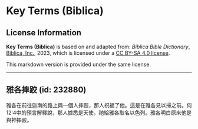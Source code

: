 # Key Terms (Biblica)

## License Information

**Key Terms (Biblica)** is based on and adapted from: _Biblica Bible Dictionary_, [Biblica, Inc.](https://www.biblica.com/), 2023, which is licensed under a [CC BY-SA 4.0 license](https://creativecommons.org/licenses/by-sa/4.0/legalcode.en).

This markdown version is provided under the same license.



--------------------------------

## 雅各摔跤 (id: 232880)

雅各在前往迦南的路上與一個人摔跤，那人祝福了他。這是在雅各見以掃之前。何12:4中的預言解釋說，那人據悉是天使。祂給雅各取名以色列。雅各明白原來他是與神摔跤。


